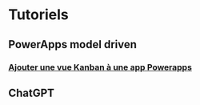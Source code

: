 # Tutoriels

## PowerApps model driven
### [Ajouter une vue Kanban à une app Powerapps](https://github.com/nuage365/Tutoriels/blob/main/PowerApps%20model%20driven/Ajouter%20un%20Kanban%20%C3%A0%20une%20vue%20PowerApps.md)

## ChatGPT
